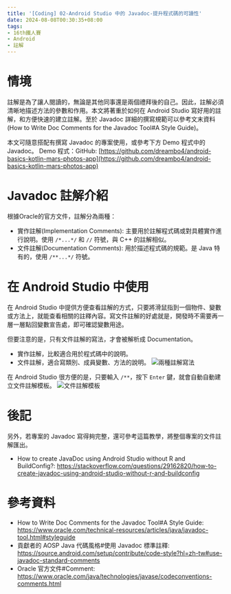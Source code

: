 ```yaml
---
title: '[Coding] 02-Android Studio 中的 Javadoc-提升程式碼的可讀性'
date: 2024-08-08T00:30:35+08:00
tags:
- 16th鐵人賽
- Android
- 註解
---
```


# 情境
註解是為了讓人閱讀的，無論是其他同事還是兩個禮拜後的自己。因此，註解必須清晰地描述方法的參數和作用。本文將著重於如何在 Android Studio 寫好用的註解，和方便快速的建立註解。至於 Javadoc 詳細的撰寫規範可以參考文末資料(How to Write Doc Comments for the Javadoc Tool#A Style Guide)。
<!-- more -->

本文可隨意搭配有撰寫 Javadoc 的專案使用，或參考下方 Demo 程式中的 Javadoc。
Demo 程式：GitHub: [https://github.com/dreambo4/android-basics-kotlin-mars-photos-app](https://github.com/dreambo4/android-basics-kotlin-mars-photos-app)

# Javadoc 註解介紹
根據Oracle的官方文件，註解分為兩種：
- 實作註解(Implementation Comments): 主要用於註解程式碼或對具體實作進行說明。使用 `/*...*/` 和 `//` 符號，與 C++ 的註解相似。
- 文件註解(Documentation Comments): 用於描述程式碼的規範。是 Java 特有的，使用 `/**...*/` 符號。

# 在 Android Studio 中使用
在 Android Studio 中提供方便查看註解的方式，只要將滑鼠指到一個物件、變數或方法上，就能查看相關的註釋內容。寫文件註解的好處就是，開發時不需要再一層一層點回變數宣告處，即可確認變數用途。

但要注意的是，只有文件註解的寫法，才會被解析成 Documentation。
- 實作註解，比較適合用於程式碼中的說明。
- 文件註解，適合寫類別、成員變數、方法的說明。
![兩種註解寫法](兩種註解寫法.png)

在 Android Studio 很方便的是，只要輸入 `/**`，按下 `Enter` 鍵，就會自動自動建立文件註解模板。
![文件註解模板](文件註解模板.png)

# 後記
另外，若專案的 Javadoc 寫得夠完整，還可參考這篇教學，將整個專案的文件註解匯出。
- How to create JavaDoc using Android Studio without R and BuildConfig?: https://stackoverflow.com/questions/29162820/how-to-create-javadoc-using-android-studio-without-r-and-buildconfig

# 參考資料
- How to Write Doc Comments for the Javadoc Tool#A Style Guide: https://www.oracle.com/technical-resources/articles/java/javadoc-tool.html#styleguide
- 貢獻者的 AOSP Java 代碼風格#使用 Javadoc 標準註釋: https://source.android.com/setup/contribute/code-style?hl=zh-tw#use-javadoc-standard-comments
- Oracle 官方文件#Comment: https://www.oracle.com/java/technologies/javase/codeconventions-comments.html